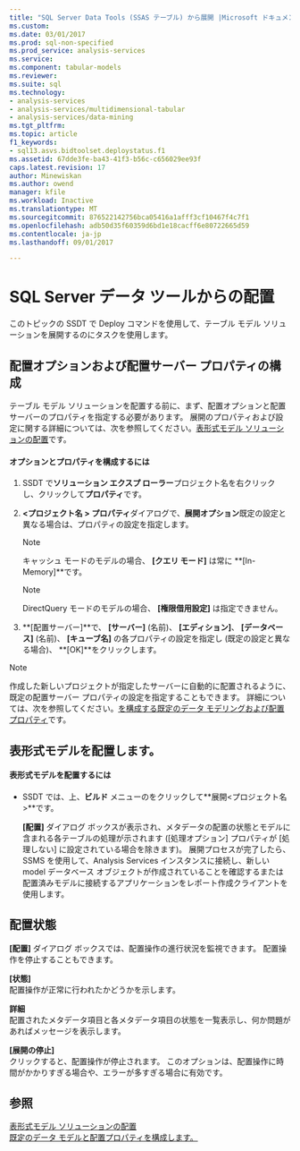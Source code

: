 ```yaml
---
title: "SQL Server Data Tools (SSAS テーブル) から展開 |Microsoft ドキュメント"
ms.custom: 
ms.date: 03/01/2017
ms.prod: sql-non-specified
ms.prod_service: analysis-services
ms.service: 
ms.component: tabular-models
ms.reviewer: 
ms.suite: sql
ms.technology:
- analysis-services
- analysis-services/multidimensional-tabular
- analysis-services/data-mining
ms.tgt_pltfrm: 
ms.topic: article
f1_keywords:
- sql13.asvs.bidtoolset.deploystatus.f1
ms.assetid: 67dde3fe-ba43-41f3-b56c-c656029ee93f
caps.latest.revision: 17
author: Minewiskan
ms.author: owend
manager: kfile
ms.workload: Inactive
ms.translationtype: MT
ms.sourcegitcommit: 876522142756bca05416a1afff3cf10467f4c7f1
ms.openlocfilehash: adb50d35f60359d6bd1e18cacff6e80722665d59
ms.contentlocale: ja-jp
ms.lasthandoff: 09/01/2017

---
```

# <a name="deploy-from-sql-server-data-tools"></a>SQL Server データ ツールからの配置
  このトピックの SSDT で Deploy コマンドを使用して、テーブル モデル ソリューションを展開するのにタスクを使用します。  
  
##  <a name="bkmk_deploy"></a> 配置オプションおよび配置サーバー プロパティの構成  
 テーブル モデル ソリューションを配置する前に、まず、配置オプションと配置サーバーのプロパティを指定する必要があります。 展開のプロパティおよび設定に関する詳細については、次を参照してください。[表形式モデル ソリューションの配置](../../analysis-services/tabular-models/tabular-model-solution-deployment-ssas-tabular.md)です。  
  
#### <a name="to-configure-options-and-properties"></a>オプションとプロパティを構成するには  
  
1.  SSDT で**ソリューション エクスプ ローラー**プロジェクト名を右クリックし、クリックして**プロパティ**です。  
  
2.  **\<プロジェクト名 > プロパティ**ダイアログで、**展開オプション**既定の設定と異なる場合は、プロパティの設定を指定します。  
  
    > [!NOTE]  
    >  キャッシュ モードのモデルの場合、 **[クエリ モード]** は常に **[In-Memory]**です。  
  
    > [!NOTE]  
    >  DirectQuery モードのモデルの場合、 **[権限借用設定]** は指定できません。  
  
3.  **[配置サーバー]**で、 **[サーバー]** (名前)、 **[エディション]**、 **[データベース]** (名前)、 **[キューブ名]** の各プロパティの設定を指定し (既定の設定と異なる場合)、 **[OK]**をクリックします。  
  
> [!NOTE]  
>  作成した新しいプロジェクトが指定したサーバーに自動的に配置されるように、既定の配置サーバー プロパティの設定を指定することもできます。 詳細については、次を参照してください。[を構成する既定のデータ モデリングおよび配置プロパティ](../../analysis-services/tabular-models/configure-default-data-modeling-and-deployment-properties-ssas-tabular.md)です。  
  
##  <a name="bkmk_deploy_proc"></a>表形式モデルを配置します。  
  
#### <a name="to-deploy-a-tabular-model"></a>表形式モデルを配置するには
  
-   SSDT では、上、**ビルド** メニューのをクリックして**展開\<プロジェクト名 >**です。  
  
     **[配置]** ダイアログ ボックスが表示され、メタデータの配置の状態とモデルに含まれる各テーブルの処理が示されます ([処理オプション] プロパティが [処理しない] に設定されている場合を除きます)。 展開プロセスが完了したら、SSMS を使用して、Analysis Services インスタンスに接続し、新しい model データベース オブジェクトが作成されていることを確認するまたは配置済みモデルに接続するアプリケーションをレポート作成クライアントを使用します。  
  
##  <a name="bkmk_deploy_status"></a> 配置状態  
 **[配置]** ダイアログ ボックスでは、配置操作の進行状況を監視できます。 配置操作を停止することもできます。  
  
 **[状態]**  
 配置操作が正常に行われたかどうかを示します。  
  
 **詳細**  
 配置されたメタデータ項目と各メタデータ項目の状態を一覧表示し、何か問題があればメッセージを表示します。  
  
 **[展開の停止]**  
 クリックすると、配置操作が停止されます。 このオプションは、配置操作に時間がかかりすぎる場合や、エラーが多すぎる場合に有効です。  
  
## <a name="see-also"></a>参照  
 [表形式モデル ソリューションの配置](../../analysis-services/tabular-models/tabular-model-solution-deployment-ssas-tabular.md)   
 [既定のデータ モデルと配置プロパティを構成します。](../../analysis-services/tabular-models/configure-default-data-modeling-and-deployment-properties-ssas-tabular.md)  
  
  

